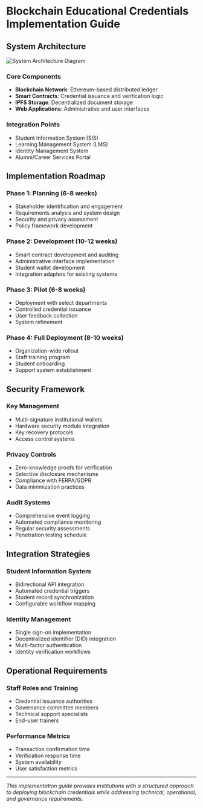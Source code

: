 # Blockchain Educational Credentials Implementation Guide

## System Architecture
![System Architecture Diagram](images/system_architecture.jpg)

### Core Components
- **Blockchain Network**: Ethereum-based distributed ledger
- **Smart Contracts**: Credential issuance and verification logic
- **IPFS Storage**: Decentralized document storage
- **Web Applications**: Administrative and user interfaces

### Integration Points
- Student Information System (SIS)
- Learning Management System (LMS)
- Identity Management System
- Alumni/Career Services Portal

## Implementation Roadmap

### Phase 1: Planning (6-8 weeks)
- Stakeholder identification and engagement
- Requirements analysis and system design
- Security and privacy assessment
- Policy framework development

### Phase 2: Development (10-12 weeks)
- Smart contract development and auditing
- Administrative interface implementation
- Student wallet development
- Integration adapters for existing systems

### Phase 3: Pilot (6-8 weeks)
- Deployment with select departments
- Controlled credential issuance
- User feedback collection
- System refinement

### Phase 4: Full Deployment (8-10 weeks)
- Organization-wide rollout
- Staff training program
- Student onboarding
- Support system establishment

## Security Framework

### Key Management
- Multi-signature institutional wallets
- Hardware security module integration
- Key recovery protocols
- Access control systems

### Privacy Controls
- Zero-knowledge proofs for verification
- Selective disclosure mechanisms
- Compliance with FERPA/GDPR
- Data minimization practices

### Audit Systems
- Comprehensive event logging
- Automated compliance monitoring
- Regular security assessments
- Penetration testing schedule

## Integration Strategies

### Student Information System
- Bidirectional API integration
- Automated credential triggers
- Student record synchronization
- Configurable workflow mapping

### Identity Management
- Single sign-on implementation
- Decentralized identifier (DID) integration
- Multi-factor authentication
- Identity verification workflows

## Operational Requirements

### Staff Roles and Training
- Credential issuance authorities
- Governance committee members
- Technical support specialists
- End-user trainers

### Performance Metrics
- Transaction confirmation time
- Verification response time
- System availability
- User satisfaction metrics

---

*This implementation guide provides institutions with a structured approach to deploying blockchain credentials while addressing technical, operational, and governance requirements.*
